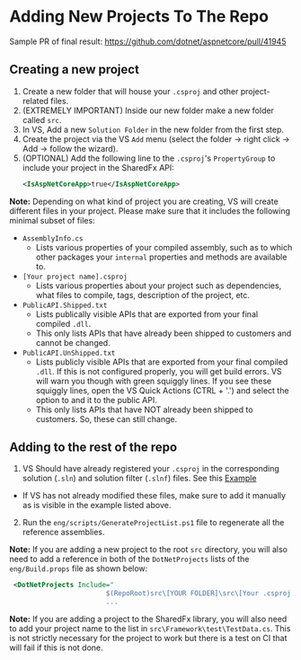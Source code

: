 # Adding New Projects To The Repo

Sample PR of final result: https://github.com/dotnet/aspnetcore/pull/41945

## Creating a new project
1. Create a new folder that will house your `.csproj` and other project-related files.
2. (EXTREMELY IMPORTANT) Inside our new folder make a new folder called `src`.
3. In VS, Add a new `Solution Folder` in the new folder from the first step.
4. Create the project via the VS `Add` menu (select the folder -> right click -> Add -> follow the wizard).
5. (OPTIONAL) Add the following line to the `.csproj`'s `PropertyGroup` to include your project in the SharedFx API:
    ```XML
    <IsAspNetCoreApp>true</IsAspNetCoreApp>
    ```

**Note:** Depending on what kind of project you are creating, VS will create different files in your project. Please make sure that it includes the following minimal subset of files:
- `AssemblyInfo.cs`
  - Lists various properties of your compiled assembly, such as to which other packages your `internal` properties and methods are available to.
- `[Your project name].csproj`
  - Lists various properties about your project such as dependencies, what files to compile, tags, description of the project, etc.
- `PublicAPI.Shipped.txt`
  - Lists publically visible APIs that are exported from your final compiled `.dll`.
  - This only lists APIs that have already been shipped to customers and cannot be changed.
- `PublicAPI.UnShipped.txt`
  - Lists publicly visible APIs that are exported from your final compiled `.dll`. If this is not configured properly, you will get build errors. VS will warn you though with green squiggly lines. If you see these squiggly lines, open the VS Quick Actions (CTRL + '.') and select the option to and it to the public API.
  - This only lists APIs that have NOT already been shipped to customers. So, these can still change.

## Adding to the rest of the repo
1. VS Should have already registered your `.csproj` in the corresponding solution (`.sln`) and solution filter (`.slnf`) files. See this [Example](https://github.com/dotnet/aspnetcore/pull/41945/commits/586ccc8c895862b65645c4b0f979db1eecd29626)
  - If VS has not already modified these files, make sure to add it manually as is visible in the example listed above.
2. Run the `eng/scripts/GenerateProjectList.ps1` file to regenerate all the reference assemblies.

**Note:** If you are adding a new project to the root `src` directory, you will also need to add a reference in both of the `DotNetProjects` lists of the `eng/Build.props` file as shown below:
  ```XML
   <DotNetProjects Include="
                          $(RepoRoot)src\[YOUR FOLDER]\src\[Your .csproj file];
                          ...
  ```

**Note:** If you are adding a project to the SharedFx library, you will also need to add your project name to the list in `src\Framework\test\TestData.cs`. This is not strictly necessary for the project to work but there is a test on CI that will fail if this is not done.
